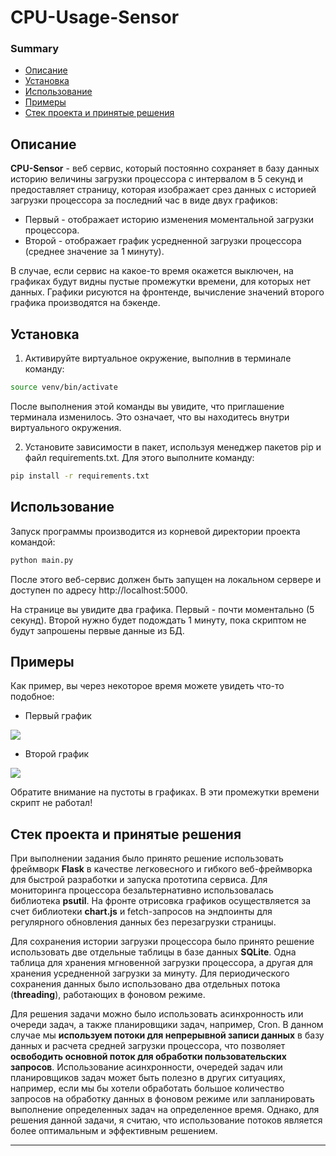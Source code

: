 # CPU-Usage-Sensor

### Summary
* [Описание](#описание)
* [Установка](#установка)
* [Использование](#использование)
* [Примеры](#примеры)
* [Стек проекта и принятые решения](#стек-проекта-и-принятые-решения)


## Описание

**CPU-Sensor** - веб сервис, который постоянно сохраняет в базу данных историю величины загрузки процессора с интервалом в 5 секунд и предоставляет страницу, которая изображает срез данных с историей загрузки процессора за последний час в виде двух графиков:
* Первый - отображает историю изменения моментальной загрузки процессора.
* Второй - отображает график усредненной загрузки процессора (среднее значение за 1 минуту).

В случае, если сервис на какое-то время окажется выключен, на графиках будут видны пустые промежутки времени, для которых нет данных. Графики рисуются на фронтенде, вычисление значений второго графика производятся на бэкенде.

## Установка

1. Активируйте виртуальное окружение, выполнив в терминале команду:

```Bash
source venv/bin/activate
```

После выполнения этой команды вы увидите, что приглашение терминала изменилось. Это означает, что вы находитесь внутри виртуального окружения.

2. Установите зависимости в пакет, используя менеджер пакетов pip и файл requirements.txt. Для этого выполните команду:

```Bash
pip install -r requirements.txt
```

## Использование

Запуск программы производится из корневой директории проекта командой:

```Bash
python main.py
```

После этого веб-сервис должен быть запущен на локальном сервере и доступен по адресу http://localhost:5000.

На странице вы увидите два графика. Первый - почти моментально (5 секунд). Второй нужно будет подождать 1 минуту, пока скриптом не будут запрошены первые данные из БД.

## Примеры

Как пример, вы через некоторое время можете увидеть что-то подобное:

* Первый график

![](../../PycharmProjects/CPU-Sensor/content/1.png)

* Второй график

![](../../PycharmProjects/CPU-Sensor/content/2.png)

Обратите внимание на пустоты в графиках. В эти промежутки времени скрипт не работал!

## Стек проекта и принятые решения

При выполнении задания было принято решение использовать фреймворк **Flask** в качестве легковесного и гибкого веб-фреймворка для быстрой разработки и запуска прототипа сервиса. Для мониторинга процессора безальтернативно использовалась библиотека **psutil**. На фронте отрисовка графиков осуществляется за счет библиотеки **chart.js** и fetch-запросов на эндпоинты для регулярного обновления данных без перезагрузки страницы.

Для сохранения истории загрузки процессора было принято решение использовать две отдельные таблицы в базе данных **SQLite**. Одна таблица для хранения мгновенной загрузки процессора, а другая для хранения усредненной загрузки за минуту. Для периодического сохранения данных было использовано два отдельных потока (**threading**), работающих в фоновом режиме.

Для решения задачи можно было использовать асинхронность или очереди задач, а также планировщики задач, например, Cron. В данном случае мы **используем потоки для непрерывной записи данных** в базу данных и расчета средней загрузки процессора, что позволяет **освободить основной поток для обработки пользовательских запросов**. Использование асинхронности, очередей задач или планировщиков задач может быть полезно в других ситуациях, например, если мы бы хотели обработать большое количество запросов на обработку данных в фоновом режиме или запланировать выполнение определенных задач на определенное время. Однако, для решения данной задачи, я считаю, что использование потоков является более оптимальным и эффективным решением.

___

